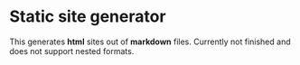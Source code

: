 # Static site generator

This generates **html** sites out of **markdown** files. Currently not finished and does not support nested formats.
